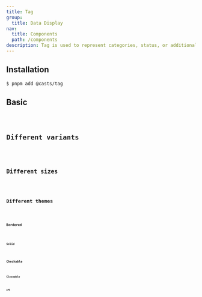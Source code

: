 ```yaml
---
title: Tag
group:
  title: Data Display
nav:
  title: Components
  path: /components
description: Tag is used to represent categories, status, or additional information markers.
---
```


## Installation

```bash
$ pnpm add @casts/tag
```

## Basic

<code src="../examples/basic" />

## Different variants

<code src="../examples/different-variants.tsx" />

## Different sizes

<code src="../examples/different-sizes.tsx" />

## Different themes

<code src="../examples/different-themes.tsx" />

### Bordered

<code src="../examples/different-themes-bordered.tsx" />

### Solid

<code src="../examples/different-solid-themes.tsx" />

## Checkable

<code src="../examples/checkable.tsx" />

## Closeable

<code src="../examples/closeable.tsx" />

## API

<API src="@casts/tag"></API>
